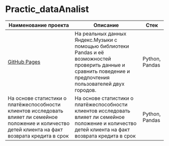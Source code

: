 # Practic_dataAnalist
| Наименование проекта  | Описание |  Стек  |
| --- | --- | --- |
|  [GitHub Pages]([https://pages.github.com/](https://github.com/kulmp/Practic_dataAnalist/blob/main/Music_of_big_city/music_of_big_city.ipynb)) | На реальных данных Яндекс.Музыки c помощью библиотеки Pandas и её возможностей проверить данные и сравнить поведение и предпочтения пользователей двух городов. | Python, Pandas |
| На основе статистики о платёжеспособности клиентов исследовать влияет ли семейное положение и количество детей клиента на факт возврата кредита в срок | На основе статистики о платёжеспособности клиентов исследовать влияет ли семейное положение и количество детей клиента на факт возврата кредита в срок | Python, Pandas |
